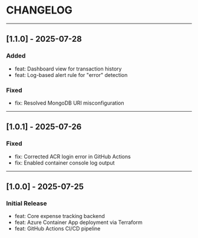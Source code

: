 # CHANGELOG

---

## [1.1.0] - 2025-07-28
### Added
- feat: Dashboard view for transaction history
- feat: Log-based alert rule for "error" detection

### Fixed
- fix: Resolved MongoDB URI misconfiguration

---

## [1.0.1] - 2025-07-26
### Fixed
- fix: Corrected ACR login error in GitHub Actions
- fix: Enabled container console log output

---

## [1.0.0] - 2025-07-25
### Initial Release
- feat: Core expense tracking backend
- feat: Azure Container App deployment via Terraform
- feat: GitHub Actions CI/CD pipeline
